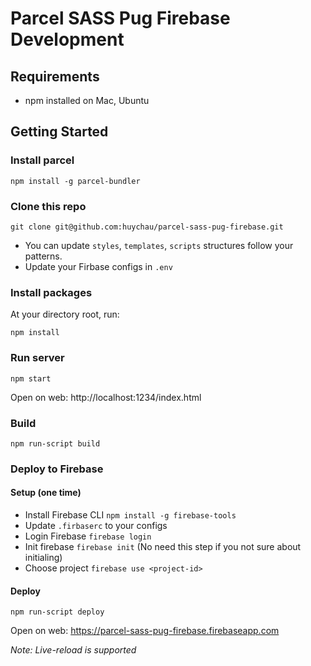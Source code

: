 # Parcel SASS Pug Firebase Development

## Requirements

- npm installed on Mac, Ubuntu

## Getting Started

### Install parcel
```
npm install -g parcel-bundler
```

### Clone this repo
```
git clone git@github.com:huychau/parcel-sass-pug-firebase.git
```

- You can update `styles`, `templates`, `scripts` structures follow your patterns.
- Update your Firbase configs in `.env`

### Install packages

At your directory root, run:
```
npm install
```

### Run server
```
npm start
```

Open on web: http://localhost:1234/index.html

### Build
```
npm run-script build
```

### Deploy to Firebase

#### Setup (one time)
- Install Firebase CLI `npm install -g firebase-tools`
- Update `.firbaserc` to your configs
- Login  Firebase `firebase login`
- Init firebase `firebase init` (No need this step if you not sure about initialing)
- Choose project `firebase use <project-id>`

#### Deploy
```
npm run-script deploy
```

Open on web: https://parcel-sass-pug-firebase.firebaseapp.com

*Note: Live-reload is supported*
